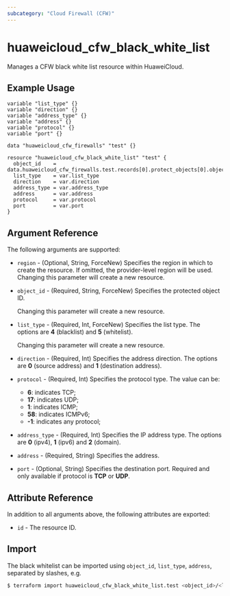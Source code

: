 ```yaml
---
subcategory: "Cloud Firewall (CFW)"
---
```


# huaweicloud_cfw_black_white_list

Manages a CFW black white list resource within HuaweiCloud.

## Example Usage

```hcl
variable "list_type" {}
variable "direction" {}
variable "address_type" {}
variable "address" {}
variable "protocol" {}
variable "port" {}

data "huaweicloud_cfw_firewalls" "test" {}

resource "huaweicloud_cfw_black_white_list" "test" {
  object_id    = data.huaweicloud_cfw_firewalls.test.records[0].protect_objects[0].object_id
  list_type    = var.list_type
  direction    = var.direction
  address_type = var.address_type
  address      = var.address
  protocol     = var.protocol
  port         = var.port
}
```

## Argument Reference

The following arguments are supported:

* `region` - (Optional, String, ForceNew) Specifies the region in which to create the resource.
  If omitted, the provider-level region will be used. Changing this parameter will create a new resource.

* `object_id` - (Required, String, ForceNew) Specifies the protected object ID.

  Changing this parameter will create a new resource.

* `list_type` - (Required, Int, ForceNew) Specifies the list type.
  The options are **4** (blacklist) and **5** (whitelist).

  Changing this parameter will create a new resource.

* `direction` - (Required, Int) Specifies the address direction.
  The options are **0** (source address) and **1** (destination address).

* `protocol` - (Required, Int) Specifies the protocol type. The value can be:
  + **6**: indicates TCP;
  + **17**: indicates UDP;
  + **1**: indicates ICMP;
  + **58**: indicates ICMPv6;
  + **-1**: indicates any protocol;

* `address_type` - (Required, Int) Specifies the IP address type.
  The options are **0** (ipv4), **1** (ipv6) and **2** (domain).

* `address` - (Required, String) Specifies the address.

* `port` - (Optional, String) Specifies the destination port.
  Required and only available if protocol is **TCP** or **UDP**.

## Attribute Reference

In addition to all arguments above, the following attributes are exported:

* `id` - The resource ID.

## Import

The black whitelist can be imported using `object_id`, `list_type`, `address`, separated by slashes, e.g.

```bash
$ terraform import huaweicloud_cfw_black_white_list.test <object_id>/<list_type>/<address>
```
